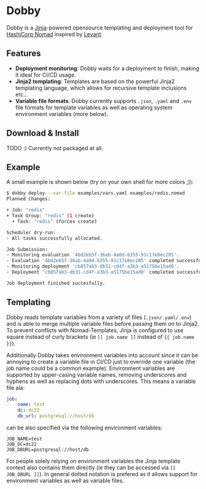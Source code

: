 # Dobby

Dobby is a [Jinja](https://jinja.palletsprojects.com/)-powered opensource templating and deployment tool for [HashiCorp Nomad](https://www.nomadproject.io/) inspired by [Levant](https://github.com/jrasell/levant).

## Features

* **Deployment monitoring**: Dobby waits for a deployment to finish, making it ideal for CI/CD usage.
* **Jinja2 templating**: Templates are based on the powerful Jinja2 templating language, which allows for recursive template inclusions etc...
* **Variable file formats**: Dobby currently supports `.json`, `.yaml` and `.env` file formats for template variables as well as operating system environment variables (more below).

## Download & Install

TODO :) Currently not packaged at all.

## Example

A small example is shown below (try on your own shell for more colors ;)):

```bash
$ dobby deploy --var-file examples/vars.yaml examples/redis.nomad
Planned changes:

+ Job: "redis"
+ Task Group: "redis" (1 create)
  + Task: "redis" (forces create)

Scheduler dry-run:
- All tasks successfully allocated.

Job Submission:
- Monitoring evaluation '4bd2eb5f-36ab-4a0d-6355-91c17e8ec205'.
- Evaluation '4bd2eb5f-36ab-4a0d-6355-91c17e8ec205' completed successfully.
- Monitoring deployment 'cb857ab3-db31-cd4f-a3b3-a5175be15ad0'.
- Deployment 'cb857ab3-db31-cd4f-a3b3-a5175be15ad0' completed successfully.

Job deployment finished succesfully.

```

## Templating

Dobby reads template variables from a variety of files (`.json/.yaml/.env`) and is able to merge multiple variable files before passing them on to Jinja2. To prevent conflicts with Nomad-Templates, Jinja is configured to use square instead of curly brackets (ie `[[ job.name ]]` instead of `{{ job.name }}`).

Additionally Dobby takes environment variables into account since it can be annoying to create a variable file in CI/CD just to override one variable (the job name could be a common example). Environment variables are supported by upper-casing variable names, removing underscores and hyphens as well as replacing dots with underscores. This means a variable file ala:

```yaml
job:
    name: test
    dc: dc22
    db_url: postgresql://host/db
```

can be also specified via the following environment variables:

```
JOB_NAME=test
JOB_DC=dc22
JOB_DBURL=postgresql://host/db
```

For people solely relying on environment variables the Jinja template context also contains them directly (ie they can be accessed via `[[ JOB_DBURL ]]`). In general dotted notation is prefered as it allows support for environment variables as well as variable files.
